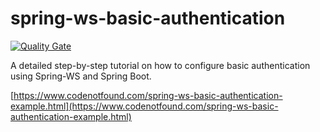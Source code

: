 # spring-ws-basic-authentication

[![Quality Gate](https://sonarcloud.io/api/badges/gate?key=com.codenotfound:spring-ws-basic-authentication)](https://sonarcloud.io/dashboard/index/com.codenotfound:spring-ws-basic-authentication)

A detailed step-by-step tutorial on how to configure basic authentication using Spring-WS and Spring Boot.

[https://www.codenotfound.com/spring-ws-basic-authentication-example.html](https://www.codenotfound.com/spring-ws-basic-authentication-example.html)
